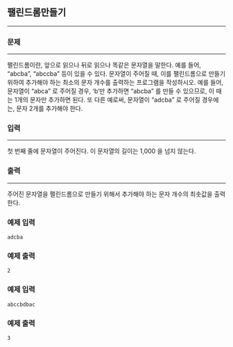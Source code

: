## 팰린드롬만들기
***
### 문제
***
팰린드롬이란, 앞으로 읽으나 뒤로 읽으나 똑같은 문자열을 말한다. 예를 들어, “abcba”, “abccba” 등이 있을 수 있다. 문자열이 주어질 때, 이를 팰린드롬으로 만들기 위하여 추가해야 하는 최소의 문자 개수를 출력하는 프로그램을 작성하시오. 예를 들어, 문자열이 “abca” 로 주어질 경우, ‘b’만 추가하면 “abcba” 를 만들 수 있으므로, 이 때는 1개의 문자만 추가하면 된다. 또 다른 예로써, 문자열이 “adcba” 로 주어질 경우에는, 문자 2개를 추가해야 한다.


### 입력
***
첫 번째 줄에 문자열이 주어진다. 이 문자열의 길이는 1,000 을 넘지 않는다.  

### 출력
*** 
주어진 문자열을 팰린드롬으로 만들기 위해서 추가해야 하는 문자 개수의 최솟값을 출력한다.

### 예제 입력
```
adcba
```
### 예제 출력
```
2
```

### 예제 입력
```
abccbdbac
```
### 예제 출력
```
3
```